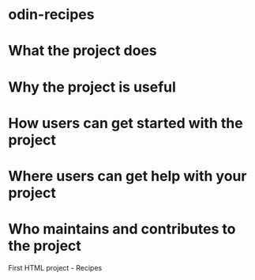 # odin-recipes

# What the project does
# Why the project is useful
# How users can get started with the project
# Where users can get help with your project
# Who maintains and contributes to the project

First HTML project - Recipes